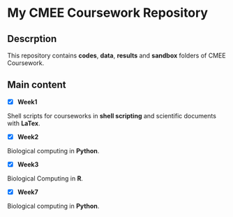 # My CMEE Coursework Repository

## Descrption

This repository contains **codes**, **data**, **results** and **sandbox** folders of CMEE Coursework.

## Main content
- [x] **Week1**

Shell scripts for courseworks in **shell scripting** and scientific documents with **LaTex**.
<br>

- [x] **Week2**

Biological computing in **Python**.
<br>

- [x] **Week3**

Biological Computing in **R**.
<br>

- [x] **Week7**

Biological computing in **Python**.